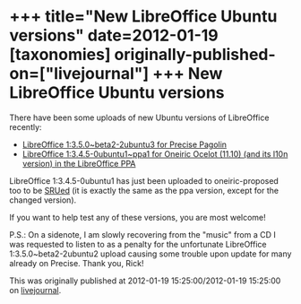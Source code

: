 +++
title="New LibreOffice Ubuntu versions"
date=2012-01-19
[taxonomies]
originally-published-on=["livejournal"]
+++
New LibreOffice Ubuntu versions
===============================

There have been some uploads of new Ubuntu versions of LibreOffice recently:

* [LibreOffice 1:3.5.0~beta2-2ubuntu3 for Precise Pagolin](https://launchpad.net/ubuntu/+source/libreoffice/1:3.5.0~beta2-2ubuntu3)
* [LibreOffice 1:3.4.5-0ubuntu1~ppa1 for Oneiric Ocelot (11.10) (and its l10n version) in the LibreOffice PPA](https://launchpad.net/~libreoffice/+archive/ppa/+sourcepub/2185488/+listing-archive-extra)

LibreOffice 1:3.4.5-0ubuntu1 has just been uploaded to oneiric-proposed too to be [SRUed](https://wiki.ubuntu.com/StableReleaseUpdates) (it is exactly the same as the ppa version, except for the changed version).

If you want to help test any of these versions, you are most welcome!

P.S.: On a sidenote, I am slowly recovering from the "music" from a CD I was requested to listen to as a penalty for the unfortunate LibreOffice 1:3.5.0~beta2-2ubuntu2 upload causing some trouble upon update for many already on Precise. Thank you, Rick!

This was originally published at 2012-01-19 15:25:00/2012-01-19 15:25:00 on [livejournal](https://sweetshark.livejournal.com/8420.html).
